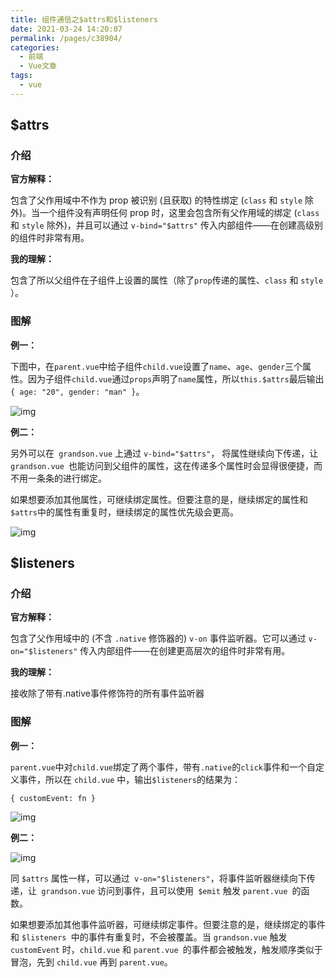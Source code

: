 ```yaml
---
title: 组件通信之$attrs和$listeners
date: 2021-03-24 14:20:07
permalink: /pages/c38904/
categories:
  - 前端
  - Vue文章
tags:
  - vue
---
```

## $attrs

### 介绍

**官方解释：**

包含了父作用域中不作为 prop 被识别 (且获取) 的特性绑定 (`class` 和 `style` 除外)。当一个组件没有声明任何 prop 时，这里会包含所有父作用域的绑定 (`class` 和 `style` 除外)，并且可以通过 `v-bind="$attrs"` 传入内部组件——在创建高级别的组件时非常有用。

**我的理解：**

包含了所以父组件在子组件上设置的属性（除了`prop`传递的属性、`class` 和 `style` ）。

### 图解

**例一：**

下图中，在`parent.vue`中给子组件`child.vue`设置了`name`、`age`、`gender`三个属性。因为子组件`child.vue`通过`props`声明了`name`属性，所以`this.$attrs`最后输出`{ age: "20", gender: "man" }`。

![img](/blog/images/029.png)

**例二：**

 另外可以在` grandson.vue` 上通过 `v-bind="$attrs"`， 将属性继续向下传递，让 `grandson.vue `也能访问到父组件的属性，这在传递多个属性时会显得很便捷，而不用一条条的进行绑定。

如果想要添加其他属性，可继续绑定属性。但要注意的是，继续绑定的属性和` $attrs `中的属性有重复时，继续绑定的属性优先级会更高。

![img](/blog/images/030.png)

## $listeners

### 介绍

**官方解释：**

包含了父作用域中的 (不含 `.native` 修饰器的) `v-on` 事件监听器。它可以通过 `v-on="$listeners"` 传入内部组件——在创建更高层次的组件时非常有用。

**我的理解：**

接收除了带有.native事件修饰符的所有事件监听器

### 图解

**例一：**

` parent.vue `中对` child.vue `绑定了两个事件，带有`.native`的` click `事件和一个自定义事件，所以在 `child.vue` 中，输出`$listeners`的结果为：

`{ customEvent: fn }`

![img](/blog/images/031.png)

**例二：**

![img](/blog/images/032.png)

同 `$attrs` 属性一样，可以通过` v-on="$listeners"`，将事件监听器继续向下传递，让` grandson.vue` 访问到事件，且可以使用` $emit` 触发 `parent.vue `的函数。

如果想要添加其他事件监听器，可继续绑定事件。但要注意的是，继续绑定的事件和 `$listeners `中的事件有重复时，不会被覆盖。当 `grandson.vue` 触发 `customEvent` 时，`child.vue` 和 `parent.vue `的事件都会被触发，触发顺序类似于冒泡，先到 `child.vue` 再到 `parent.vue`。